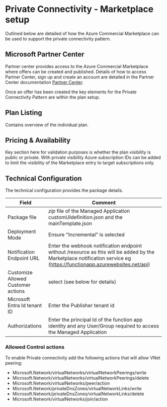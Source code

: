 # Private Connectivity - Marketplace setup

Outlined below are detailed of how the Azure Commercial Marketplace can be used to support the private connectivity pattern.

## Microsoft Partner Center

Partner center provides access to the Azure Commercial Marketplace where offers can be created and published. Details of how to access Partner Center, sign up and create an account are detailed in the Partner Center documentation [Partner Center](https://docs.microsoft.com/en-us/partner-center/).

Once an offer has been created the key elements for the Private Connectivity Pattern are within the plan setup.

## Plan Listing

Contains overview of the individual plan.

## Pricing & Availability

Key section here for validation purposes is whether the plan visibility is public or private. With private visibility Azure subscription IDs can be added to limit the visibility of the Marketplace entry to target subscriptions only.

## Technical Configuration

The technical configuration provides the package details.

|Field |Comment  |
|---------|---------|
| Package file | _zip_ file of the Managed Application customUIdefinition.json and the mainTemplate.json |
| Deployment Mode | Ensure "Incremental" is selected |
| Notification Endpoint URL | Enter the webhook notification endpoint without /resource as this will be added by the Marketplace notification service eg (https://functionapp.azurewebsites.net/api) |
| Customize Allowed Customer actions | select (see below for details) |
| Microsoft Entra Id tenant ID | Enter the Publisher tenant id |
| Authorizations | Enter the principal Id of the function app identity and any User/Group required to access the Managed Application |

### Allowed Control actions

To enable Private connectivity add the following actions that will allow VNet peering:

- Microsoft.Network/virtualNetworks/virtualNetworkPeerings/write
- Microsoft.Network/virtualNetworks/virtualNetworkPeerings/delete
- Microsoft.Network/virtualNetworks/peer/action
- Microsoft.Network/privateDnsZones/virtualNetworkLinks/write
- Microsoft.Network/privateDnsZones/virtualNetworkLinks/delete
- Microsoft.Network/virtualNetworks/join/action
